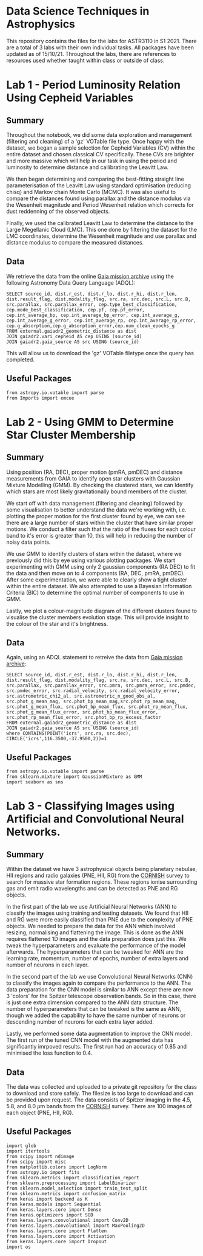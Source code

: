 # Data Science Techniques in Astrophysics

This repository contains the files for the labs for ASTR3110 in S1 2021. There are a total of 3 labs with their own individual tasks. All packages have been updated as of 15/10/21. Throughout the labs, there are references to resources used whether taught within class or outside of class.

# Lab 1 - Period Luminosity Relation Using Cepheid Variables
## Summary 
Throughout the notebook, we did some data exploration and management (filtering and cleaning) of a 'gz' VOTable file type. Once happy with the dataset, we began a sample selection for Cepheid Variables (CV) within the entire dataset and chosen classical CV specifically. These CVs are brighter and more massive which will help in our task in using the period and luminosity to determine distance and callibrating the Leavitt Law. 

We then began determining and comparing the best-fitting straight line parameterisation of the Leavitt Law using standard optimisation (reducing chisq) and Markov chain Monte Carlo (MCMC). It was also useful to compare the distances found using parallax and the distance modulus via the Wesenheit magnitude and Period Wesenheit relation which corrects for dust reddenning of the observed objects. 

Finally, we used the calibrated Leavitt Law to determine the distance to the Large Megellanic Cloud (LMC). This one done by filtering the dataset for the LMC coordinates, determine the Wesenheit magnitude and use parallax and distance modulus to compare the measured distances.

## Data
We retrieve the data from the online [Gaia mission archive](http://gea.esac.esa.int/archive/) using the following Astronomy Data Query Language (ADQL):
```
SELECT source_id, dist.r_est, dist.r_lo, dist.r_hi, dist.r_len, dist.result_flag, dist.modality_flag, src.ra, src.dec, src.L, src.B, src.parallax, src.parallax_error, cep.type_best_classification, cep.mode_best_classification, cep.pf, cep.pf_error, cep.int_average_bp, cep.int_average_bp_error, cep.int_average_g, cep.int_average_g_error, cep.int_average_rp, cep.int_average_rp_error, cep.g_absorption,cep.g_absorption_error,cep.num_clean_epochs_g
FROM external.gaiadr2_geometric_distance as dist 
JOIN gaiadr2.vari_cepheid AS cep USING (source_id) 
JOIN gaiadr2.gaia_source AS src USING (source_id)
```

This will allow us to download the 'gz' VOTable filetype once the query has completed. 

## Useful Packages
```pyrex
from astropy.io.votable import parse
from Imports import emcee

```

# Lab 2 - Using GMM to Determine Star Cluster Membership
## Summary 
Using position (RA, DEC), proper motion (pmRA, pmDEC) and distance measurements from GAIA to identify open star clusters with Gaussian Mixture Modelling (GMM). By checking the clustered stars, we can Identify which stars are most likely gravitationally bound members of the cluster. 

We start off with data management (filtering and cleaning) followed by some visualisation to better understand the data we're working with, i.e. plotting the proper motion for the first cluster found by eye, we can see there are a large number of stars within the cluster that have similar proper motions. We conduct a filter such that the ratio of the fluxes for each colour band to it's error is greater than 10, this will help in reducing the number of noisy data points. 

We use GMM to identify clusters of stars within the dataset, where we previously did this by eye using various plotting packages. We start experimenting with GMM using only 2 gaussian components (RA DEC) to fit the data and then move on to 4 components (RA, DEC, pmRA, pmDEC). After some experimentation, we were able to clearly show a tight cluster within the entire dataset. We also attempted to use a Bayesian Information Criteria (BIC) to determine the optimal number of components to use in GMM. 

Lastly, we plot a colour-magnitude diagram of the different clusters found to visualise the cluster members evolution stage. This will provide insight to the colour of the star and it's brightness. 

## Data
Again, using  an ADQL statement to retreive the data from [Gaia mission archive](http://gea.esac.esa.int/archive/):

```
SELECT source_id, dist.r_est, dist.r_lo, dist.r_hi, dist.r_len, dist.result_flag, dist.modality_flag, src.ra, src.dec, src.L, src.B, src.parallax, src.parallax_error, src.pmra, src.pmra_error, src.pmdec, src.pmdec_error, src.radial_velocity, src.radial_velocity_error, src.astrometric_chi2_al, src.astrometric_n_good_obs_al, src.phot_g_mean_mag, src.phot_bp_mean_mag,src.phot_rp_mean_mag, src.phot_g_mean_flux, src.phot_bp_mean_flux, src.phot_rp_mean_flux, src.phot_g_mean_flux_error, src.phot_bp_mean_flux_error, src.phot_rp_mean_flux_error, src.phot_bp_rp_excess_factor 
FROM external.gaiadr2_geometric_distance as dist 
JOIN gaiadr2.gaia_source AS src USING (source_id) 
where CONTAINS(POINT('icrs', src.ra, src.dec), CIRCLE('icrs',116.3500,-37.9500,2))=1
```
## Useful Packages
```pyrex
from astropy.io.votable import parse
from sklearn.mixture import GaussianMixture as GMM
import seaborn as sns
```

# Lab 3 - Classifying Images using Artificial and Convolutional Neural Networks.
## Summary 
Within the dataset we have 3 astrophysical objects being planetary nebulae, HII regions and radio galaxies (PNE, HII, RG) from the [CORNISH](https://cornish.leeds.ac.uk/public/index.php) survey to search for massive star formation regions. These regions ionise surrounding gas and emit radio wavelengths and can be detected as PNE and RG objects.

In the first part of the lab we use Artificial Neural Networks (ANN) to classify the images using training and testing datasets. We found that HII and RG were more easily classified than PNE due to the complexity of PNE objects. We needed to prepare the data for the ANN which involved resizing, normalising and flattening the image. This is done as the ANN requires flattened 1D images and the data preparation does just this. We tweak the hyperparameters and evaluate the performance of the model afterwards. The hyperparameters that can be tweaked for ANN are the learning rate, momentum, number of epochs, number of extra layers and number of neurons in each layer. 

In the second part of the lab we use Convolutional Neural Networks (CNN) to classify the images again to compare the performance to the ANN. The data preparation for the CNN model is similar to ANN except there are now 3 'colors' for the Spitzer telescope observation bands. So in this case, there is just one extra dimension compared to the ANN data structure. The number of hyperparameters that can be tweaked is the same as ANN, though we added the capability to have the same number of neurons or descending number of neurons for each extra layer added. 

Lastly, we performed some data augmentation to improve the CNN model. The first run of the tuned CNN model with the augmented data has significantly imrpoved results. The first run had an accuracy of 0.85 and minimised the loss function to 0.4. 

## Data 
The data was collected and uploaded to a private git repository for the class to download and store safely. The filesize is too large to download and can be provided upon request. The data consists of Spitzer imaging in the 4.5, 5.8, and 8.0 $\mu$m bands from the [CORNISH](https://cornish.leeds.ac.uk/public/index.php) survey. There are 100 images of each object (PNE, HII, RG).

## Useful Packages
```pyrex
import glob
import itertools
from scipy import ndimage
from scipy import misc
from matplotlib.colors import LogNorm
from astropy.io import fits
from sklearn.metrics import classification_report
from sklearn.preprocessing import LabelBinarizer
from sklearn.model_selection import train_test_split
from sklearn.metrics import confusion_matrix
from keras import backend as K
from keras.models import Sequential
from keras.layers.core import Dense 
from keras.optimizers import SGD
from keras.layers.convolutional import Conv2D
from keras.layers.convolutional import MaxPooling2D
from keras.layers.core import Flatten
from keras.layers.core import Activation
from keras.layers.core import Dropout
import os
```
